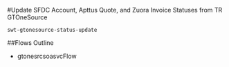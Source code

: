 #Update SFDC Account, Apttus Quote, and Zuora Invoice Statuses from TR GTOneSource

    swt-gtonesource-status-update

##Flows Outline

* gtonesrcsoasvcFlow
